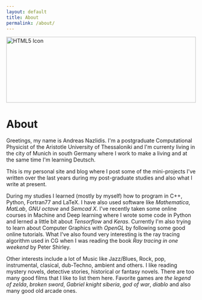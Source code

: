 ```yaml
---
layout: default
title: About
permalink: /about/
---
```


 <img src="https://steamuserimages-a.akamaihd.net/ugc/34100756892007321/301ADDDDE6EE84418A87B38E6DD3B6A0E922526B/?interpolation=lanczos-none&output-format=jpeg&output-quality=95&fit=inside%7C1920%3A*" alt="HTML5 Icon" style="width:100%;height:175px;"> 

# About

Greetings, my name is Andreas Nazlidis. I'm a postgraduate Computational Physicist of the Aristotle University of Thessaloniki and I'm currenty living in the city of Munich in south Germany where I work to make a living and at the same time I'm learning Deutsch.

This is my personal site and blog where I post some of the mini-projects I've written over the last years during my post-graduate studies and also what I write at present. 

During my studies I learned (mostly by myself) how to program in C++, Python, Fortran77 and LaTeX. I have also used software like *Mathematica*, *MatLab*, *GNU octave* and *Semcad X*. I've recently taken some online courses in Machine and Deep learning where I wrote some code in Python and lerned a little bit about *Tensorflow* and *Keras*. Currently I'm also trying to learn about Computer Graphics with *OpenGL* by following some good online tutorials. What I've also found very interesting is the ray tracing algorithm used in CG when I was reading the book _Ray tracing in one weekend_ by Peter Shirley.

Other interests include a lot of Music like Jazz/Blues, Rock, pop, instrumental, clasical, dub-Techno, ambient and others. I like reading mystery novels, detective stories, historical or fantasy novels. There are too many good films that I like to list them here. Favorite games are *the legend of zelda*, *broken sword*, *Gabriel knight* *siberia*, *god of war*, *diablo* and also many good old arcade ones.

